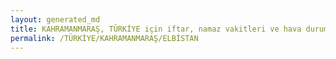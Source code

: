```yaml
---
layout: generated_md
title: KAHRAMANMARAŞ, TÜRKİYE için iftar, namaz vakitleri ve hava durumu - ilçe/eyalet seç
permalink: /TÜRKİYE/KAHRAMANMARAŞ/ELBİSTAN
---
```


<script type="text/javascript">
  var country = TÜRKİYE;
  var city = KAHRAMANMARAŞ;
  var state = ELBİSTAN;
  var lat = 72;
  var lon = 21;
</script>
